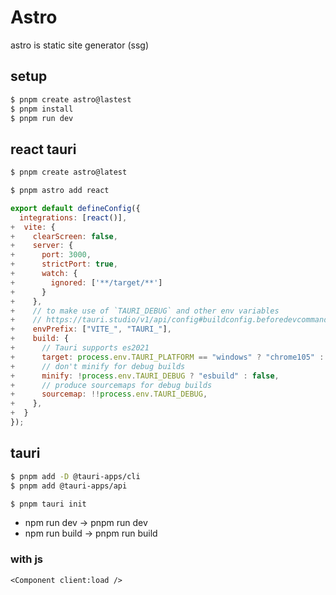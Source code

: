 # Astro

astro is static site generator (ssg)

## setup

```sh
$ pnpm create astro@lastest
$ pnpm install
$ pnpm run dev
```

## react tauri

```sh
$ pnpm create astro@latest
```

```sh
$ pnpm astro add react
```

```astro.config.mjs
export default defineConfig({
  integrations: [react()],
+  vite: {
+    clearScreen: false,
+    server: {
+      port: 3000,
+      strictPort: true,
+      watch: {
+        ignored: ['**/target/**']
+      }
+    },
+    // to make use of `TAURI_DEBUG` and other env variables
+    // https://tauri.studio/v1/api/config#buildconfig.beforedevcommand
+    envPrefix: ["VITE_", "TAURI_"],
+    build: {
+      // Tauri supports es2021
+      target: process.env.TAURI_PLATFORM == "windows" ? "chrome105" : "safari13",
+      // don't minify for debug builds
+      minify: !process.env.TAURI_DEBUG ? "esbuild" : false,
+      // produce sourcemaps for debug builds
+      sourcemap: !!process.env.TAURI_DEBUG,
+    },
+  }
});
```

## tauri

```sh
$ pnpm add -D @tauri-apps/cli
$ pnpm add @tauri-apps/api
```

```sh
$ pnpm tauri init
```

- npm run dev -> pnpm run dev
- npm run build -> pnpm run build

### with js

```astro
<Component client:load />
```
